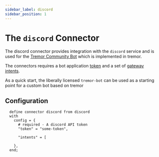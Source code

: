 ```yaml
---
sidebar_label: discord
sidebar_position: 1
---
```


# The `discord` Connector

The discord connector provides integration with the `discord` service and is
used for the [Tremor Community Bot](https://github.com/tremor-rs/tremor-bot) which is
implemented in tremor.

The connectors requires a bot application [token](https://discordjs.guide/preparations/setting-up-a-bot-application.html#your-token) and a set of [gateway intents](https://discordjs.guide/popular-topics/intents.html#privileged-intents).

As a quick start, the liberally licensed `tremor-bot` can be used as a starting point for
a custom bot based on tremor

## Configuration

```tremor
  define connector discord from discord
  with
    config = {
      # required - A discord API token
      "token" = "some-token",

      "intents" = [
      
    },
  end;

